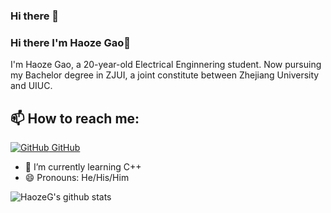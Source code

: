 ### Hi there 👋

<!--
**HaozeG/HaozeG** is a ✨ _special_ ✨ repository because its `README.md` (this file) appears on your GitHub profile.

Here are some ideas to get you started:

- 🔭 I’m currently working on ...
- 🌱 I’m currently learning ...
- 👯 I’m looking to collaborate on ...
- 🤔 I’m looking for help with ...
- 💬 Ask me about ...
- 📫 How to reach me: ...
- 😄 Pronouns: ...
- ⚡ Fun fact: ...
-->

### Hi there I'm Haoze Gao👋
I'm Haoze Gao, a 20-year-old Electrical Enginnering student. Now pursuing my Bachelor degree in ZJUI, a joint constitute between Zhejiang University and UIUC. <br>
## 📫 How to reach me: 
[![GitHub](https://i.stack.imgur.com/tskMh.png) GitHub](https://github.com/HaozeG)

- 🌱 I’m currently learning C++
- 😄 Pronouns: He/His/Him

![HaozeG's github stats](https://github-readme-stats.vercel.app/api?username=HaozeG&show_icons=true&theme=dark)
